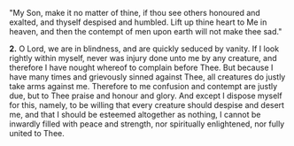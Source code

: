 "My Son, make it no matter of thine, if thou see others honoured and exalted, and thyself despised and humbled. Lift up thine heart to Me in heaven, and then the contempt of men upon earth will not make thee sad."

**2.** O Lord, we are in blindness, and are quickly seduced by vanity. If I look rightly within myself, never was injury done unto me by any creature, and therefore I have nought whereof to complain before Thee. But because I have many times and grievously sinned against Thee, all creatures do justly take arms against me. Therefore to me confusion and contempt are justly due, but to Thee praise and honour and glory. And except I dispose myself for this, namely, to be willing that every creature should despise and desert me, and that I should be esteemed altogether as nothing, I cannot be inwardly filled with peace and strength, nor spiritually enlightened, nor fully united to Thee.


